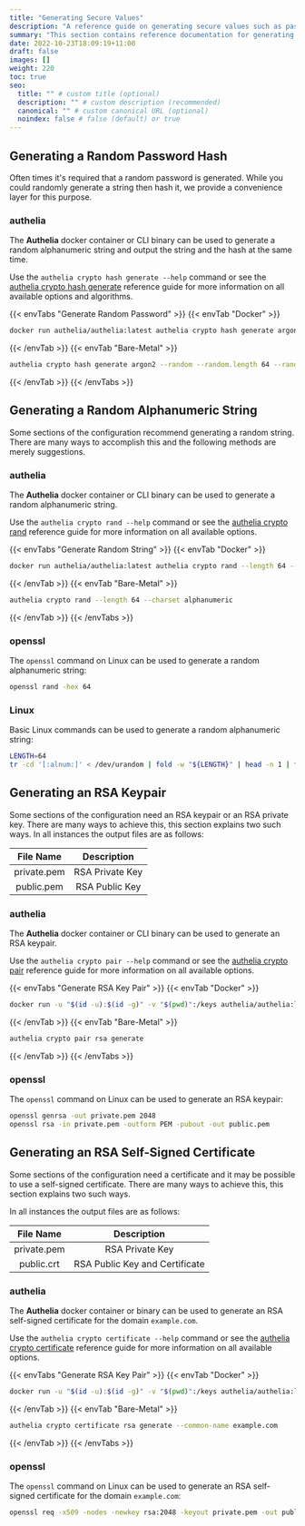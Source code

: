 ```yaml
---
title: "Generating Secure Values"
description: "A reference guide on generating secure values such as password hashes, password strings, and cryptography keys"
summary: "This section contains reference documentation for generating secure values such as password hashes, password strings, and cryptography keys."
date: 2022-10-23T18:09:19+11:00
draft: false
images: []
weight: 220
toc: true
seo:
  title: "" # custom title (optional)
  description: "" # custom description (recommended)
  canonical: "" # custom canonical URL (optional)
  noindex: false # false (default) or true
---
```


## Generating a Random Password Hash

Often times it's required that a random password is generated. While you could randomly generate a string then hash it,
we provide a convenience layer for this purpose.

### authelia

The __Authelia__ docker container or CLI binary can be used to generate a random alphanumeric string and output the
string and the hash at the same time.

Use the `authelia crypto hash generate --help` command or see the [authelia crypto hash generate] reference guide for
more information on all available options and algorithms.

{{< envTabs "Generate Random Password" >}}
{{< envTab "Docker" >}}
```bash
docker run authelia/authelia:latest authelia crypto hash generate argon2 --random --random.length 64 --random.charset alphanumeric
```
{{< /envTab >}}
{{< envTab "Bare-Metal" >}}
```bash
authelia crypto hash generate argon2 --random --random.length 64 --random.charset alphanumeric
```
{{< /envTab >}}
{{< /envTabs >}}

## Generating a Random Alphanumeric String

Some sections of the configuration recommend generating a random string. There are many ways to accomplish this and the
following methods are merely suggestions.

### authelia

The __Authelia__ docker container or CLI binary can be used to generate a random alphanumeric string.

Use the `authelia crypto rand --help` command or see the [authelia crypto rand] reference guide for more information on
all available options.

{{< envTabs "Generate Random String" >}}
{{< envTab "Docker" >}}
```bash
docker run authelia/authelia:latest authelia crypto rand --length 64 --charset alphanumeric
```
{{< /envTab >}}
{{< envTab "Bare-Metal" >}}
```bash
authelia crypto rand --length 64 --charset alphanumeric
```
{{< /envTab >}}
{{< /envTabs >}}

### openssl

The `openssl` command on Linux can be used to generate a random alphanumeric string:

```bash
openssl rand -hex 64
```

### Linux

Basic Linux commands can be used to generate a random alphanumeric string:

```bash
LENGTH=64
tr -cd '[:alnum:]' < /dev/urandom | fold -w "${LENGTH}" | head -n 1 | tr -d '\n' ; echo
```

## Generating an RSA Keypair

Some sections of the configuration need an RSA keypair or an RSA private key. There are many ways to achieve this, this
section explains two such ways. In all instances the output files are as follows:

|  File Name  |   Description   |
|:-----------:|:---------------:|
| private.pem | RSA Private Key |
| public.pem  | RSA Public Key  |

### authelia

The __Authelia__ docker container or CLI binary can be used to generate an RSA keypair.

Use the `authelia crypto pair --help` command or see the [authelia crypto pair] reference guide for more
information on all available options.

{{< envTabs "Generate RSA Key Pair" >}}
{{< envTab "Docker" >}}
```bash
docker run -u "$(id -u):$(id -g)" -v "$(pwd)":/keys authelia/authelia:latest authelia crypto pair rsa generate --directory /keys
```
{{< /envTab >}}
{{< envTab "Bare-Metal" >}}
```bash
authelia crypto pair rsa generate
```
{{< /envTab >}}
{{< /envTabs >}}

### openssl

The `openssl` command on Linux can be used to generate an RSA keypair:

```bash
openssl genrsa -out private.pem 2048
openssl rsa -in private.pem -outform PEM -pubout -out public.pem
```

## Generating an RSA Self-Signed Certificate

Some sections of the configuration need a certificate and it may be possible to use a self-signed certificate. There are
many ways to achieve this, this section explains two such ways.

In all instances the output files are as follows:

|  File Name  |          Description           |
|:-----------:|:------------------------------:|
| private.pem |        RSA Private Key         |
| public.crt  | RSA Public Key and Certificate |

### authelia

The __Authelia__ docker container or binary can be used to generate an RSA self-signed certificate for the
domain `example.com`.

Use the `authelia crypto certificate --help` command or see the [authelia crypto certificate] reference guide for more
information on all available options.

{{< envTabs "Generate RSA Key Pair" >}}
{{< envTab "Docker" >}}
```bash
docker run -u "$(id -u):$(id -g)" -v "$(pwd)":/keys authelia/authelia:latest authelia crypto certificate rsa generate --common-name example.com --directory /keys
```
{{< /envTab >}}
{{< envTab "Bare-Metal" >}}
```bash
authelia crypto certificate rsa generate --common-name example.com
```
{{< /envTab >}}
{{< /envTabs >}}

### openssl

The `openssl` command on Linux can be used to generate an RSA self-signed certificate for the domain
`example.com`:

```bash
openssl req -x509 -nodes -newkey rsa:2048 -keyout private.pem -out public.crt -sha256 -days 365 -subj '/CN=example.com'
```

[authelia crypto hash generate]: ../cli/authelia/authelia_crypto_hash_generate.md
[authelia crypto rand]: ../cli/authelia/authelia_crypto_rand.md
[authelia crypto pair]: ../cli/authelia/authelia_crypto_pair.md
[authelia crypto certificate]: ../cli/authelia/authelia_crypto_certificate.md
